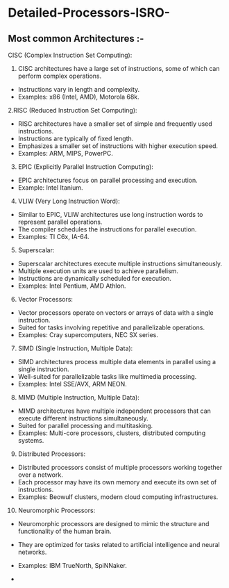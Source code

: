 # Detailed-Processors-ISRO-

## Most common Architectures :- 
CISC (Complex Instruction Set Computing):

1. CISC architectures have a large set of instructions, some of which can perform complex operations.
- Instructions vary in length and complexity.
- Examples: x86 (Intel, AMD), Motorola 68k.

2.RISC (Reduced Instruction Set Computing):
- RISC architectures have a smaller set of simple and frequently used instructions.
- Instructions are typically of fixed length.
- Emphasizes a smaller set of instructions with higher execution speed.
- Examples: ARM, MIPS, PowerPC.

3. EPIC (Explicitly Parallel Instruction Computing):
- EPIC architectures focus on parallel processing and execution.
- Example: Intel Itanium.

4. VLIW (Very Long Instruction Word):
- Similar to EPIC, VLIW architectures use long instruction words to represent parallel operations.
- The compiler schedules the instructions for parallel execution.
- Examples: TI C6x, IA-64.

5. Superscalar:
- Superscalar architectures execute multiple instructions simultaneously.
- Multiple execution units are used to achieve parallelism.
- Instructions are dynamically scheduled for execution.
- Examples: Intel Pentium, AMD Athlon.

6. Vector Processors:
- Vector processors operate on vectors or arrays of data with a single instruction.
- Suited for tasks involving repetitive and parallelizable operations.
- Examples: Cray supercomputers, NEC SX series.

7. SIMD (Single Instruction, Multiple Data):
- SIMD architectures process multiple data elements in parallel using a single instruction.
- Well-suited for parallelizable tasks like multimedia processing.
- Examples: Intel SSE/AVX, ARM NEON.

8. MIMD (Multiple Instruction, Multiple Data):
- MIMD architectures have multiple independent processors that can execute different instructions simultaneously.
- Suited for parallel processing and multitasking.
- Examples: Multi-core processors, clusters, distributed computing systems.

9. Distributed Processors:
- Distributed processors consist of multiple processors working together over a network.
- Each processor may have its own memory and execute its own set of instructions.
- Examples: Beowulf clusters, modern cloud computing infrastructures.

10. Neuromorphic Processors:
- Neuromorphic processors are designed to mimic the structure and functionality of the human brain.
- They are optimized for tasks related to artificial intelligence and neural networks.
- Examples: IBM TrueNorth, SpiNNaker.













-
